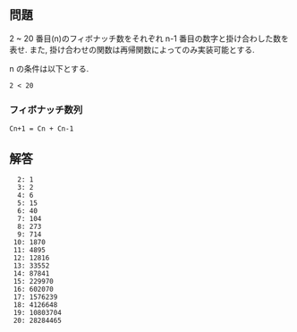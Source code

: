 ## 問題

2 ~ 20 番目(n)のフィボナッチ数をそれぞれ n-1 番目の数字と掛け合わした数を表せ.
また, 掛け合わせの関数は再帰関数によってのみ実装可能とする.

n の条件は以下とする.

```
2 < 20
```

### フィボナッチ数列

```
Cn+1 = Cn + Cn-1
```

## 解答

```
  2: 1
  3: 2
  4: 6
  5: 15
  6: 40
  7: 104
  8: 273
  9: 714
 10: 1870
 11: 4895
 12: 12816
 13: 33552
 14: 87841
 15: 229970
 16: 602070
 17: 1576239
 18: 4126648
 19: 10803704
 20: 28284465
```

